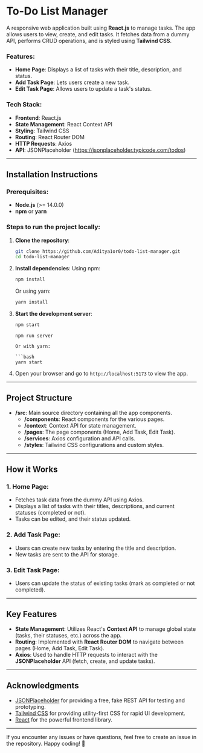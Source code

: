 # To-Do List Manager

A responsive web application built using **React.js** to manage tasks. The app allows users to view, create, and edit tasks. It fetches data from a dummy API, performs CRUD operations, and is styled using **Tailwind CSS**.

### Features:

- **Home Page**: Displays a list of tasks with their title, description, and status.
- **Add Task Page**: Lets users create a new task.
- **Edit Task Page**: Allows users to update a task's status.

### Tech Stack:

- **Frontend**: React.js
- **State Management**: React Context API
- **Styling**: Tailwind CSS
- **Routing**: React Router DOM
- **HTTP Requests**: Axios
- **API**: JSONPlaceholder (https://jsonplaceholder.typicode.com/todos)

---

## Installation Instructions

### Prerequisites:

- **Node.js** (>= 14.0.0)
- **npm** or **yarn**

### Steps to run the project locally:

1. **Clone the repository**:

   ```bash
   git clone https://github.com/Aditya1or0/todo-list-manager.git
   cd todo-list-manager
   ```

2. **Install dependencies**:
   Using npm:

   ```bash
   npm install
   ```

   Or using yarn:

   ```bash
   yarn install
   ```

3. **Start the development server**:

   ```bash
   npm start
   ```

   ````node
   npm run server

   Or with yarn:

   ```bash
   yarn start
   ````

4. Open your browser and go to `http://localhost:5173` to view the app.

---

## Project Structure

- **/src**: Main source directory containing all the app components.
  - **/components**: React components for the various pages.
  - **/context**: Context API for state management.
  - **/pages**: The page components (Home, Add Task, Edit Task).
  - **/services**: Axios configuration and API calls.
  - **/styles**: Tailwind CSS configurations and custom styles.

---

## How it Works

### 1. **Home Page**:

- Fetches task data from the dummy API using Axios.
- Displays a list of tasks with their titles, descriptions, and current statuses (completed or not).
- Tasks can be edited, and their status updated.

### 2. **Add Task Page**:

- Users can create new tasks by entering the title and description.
- New tasks are sent to the API for storage.

### 3. **Edit Task Page**:

- Users can update the status of existing tasks (mark as completed or not completed).

---

## Key Features

- **State Management**: Utilizes React's **Context API** to manage global state (tasks, their statuses, etc.) across the app.
- **Routing**: Implemented with **React Router DOM** to navigate between pages (Home, Add Task, Edit Task).
- **Axios**: Used to handle HTTP requests to interact with the **JSONPlaceholder** API (fetch, create, and update tasks).

---

## Acknowledgments

- [JSONPlaceholder](https://jsonplaceholder.typicode.com/) for providing a free, fake REST API for testing and prototyping.
- [Tailwind CSS](https://tailwindcss.com/) for providing utility-first CSS for rapid UI development.
- [React](https://reactjs.org/) for the powerful frontend library.

---

If you encounter any issues or have questions, feel free to create an issue in the repository. Happy coding! 🎉
